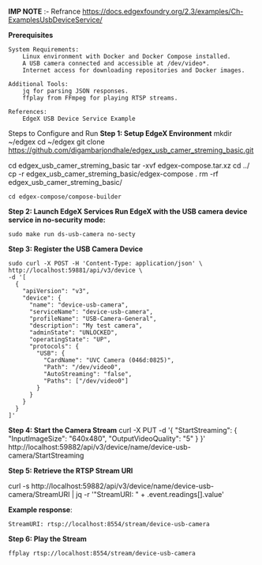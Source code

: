 **IMP NOTE**  :- Refrance https://docs.edgexfoundry.org/2.3/examples/Ch-ExamplesUsbDeviceService/

**Prerequisites**

    System Requirements:
        Linux environment with Docker and Docker Compose installed.
        A USB camera connected and accessible at /dev/video*.
        Internet access for downloading repositories and Docker images.

    Additional Tools:
        jq for parsing JSON responses.
        ffplay from FFmpeg for playing RTSP streams.

    References:
        EdgeX USB Device Service Example

Steps to Configure and Run
**Step 1: Setup EdgeX Environment**
mkdir ~/edgex
cd ~/edgex
git clone https://github.com/digambarjondhale/edgex_usb_camer_streming_basic.git

cd edgex_usb_camer_streming_basic
tar -xvf edgex-compose.tar.xz
cd ../
cp -r edgex_usb_camer_streming_basic/edgex-compose .
rm -rf edgex_usb_camer_streming_basic/

    cd edgex-compose/compose-builder

**Step 2: Launch EdgeX Services Run EdgeX with the USB camera device service in no-security mode:**

    sudo make run ds-usb-camera no-secty

**Step 3: Register the USB Camera Device**

    sudo curl -X POST -H 'Content-Type: application/json' \
    http://localhost:59881/api/v3/device \
    -d '[
      {                               
        "apiVersion": "v3",
        "device": {
          "name": "device-usb-camera",
          "serviceName": "device-usb-camera",
          "profileName": "USB-Camera-General",
          "description": "My test camera",
          "adminState": "UNLOCKED",
          "operatingState": "UP",
          "protocols": {
            "USB": {
              "CardName": "UVC Camera (046d:0825)",
              "Path": "/dev/video0",
              "AutoStreaming": "false",
              "Paths": ["/dev/video0"]
            }
          }
        }
      }
    ]'

**Step 4: Start the Camera Stream**
    curl -X PUT -d '{
      "StartStreaming": {
        "InputImageSize": "640x480",
        "OutputVideoQuality": "5"
      }
    }' http://localhost:59882/api/v3/device/name/device-usb-camera/StartStreaming

**Step 5: Retrieve the RTSP Stream URI**


curl -s http://localhost:59882/api/v3/device/name/device-usb-camera/StreamURI | jq -r '"StreamURI: " + .event.readings[].value'

**Example response**:

    StreamURI: rtsp://localhost:8554/stream/device-usb-camera

**Step 6: Play the Stream**

    ffplay rtsp://localhost:8554/stream/device-usb-camera


